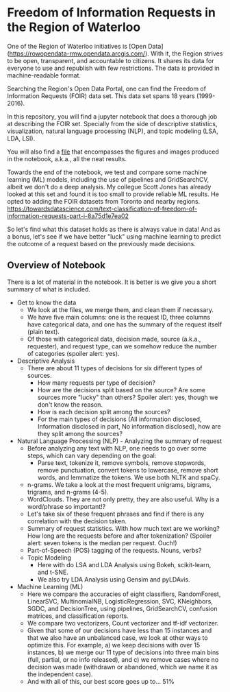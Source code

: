 # Freedom of Information Requests in the Region of Waterloo
One of the Region of Waterloo initiatives is [Open Data] (https://rowopendata-rmw.opendata.arcgis.com/). With it, the Region strives to be open, transparent, and accountable to citizens. It shares its data for everyone to use and republish with few restrictions. The data is provided in machine-readable format.

Searching the Region's Open Data Portal, one can find the Freedom of Information Requests (FOIR) data set. This data set spans 18 years (1999-2016).

In this repository, you will find a jupyter notebook that does a thorough job at describing the FOIR set. Specially from the side of descriptive statistics, visualization, natural language processing (NLP), and topic modeling (LSA, LDA, LSI).

You will also find a [file](https://github.com/brodriguezmilla/foir/blob/master/foir_all_figures.pdf) that encompasses the figures and images produced in the notebook, a.k.a., all the neat results.

Towards the end of the notebook, we test and compare some machine learning (ML) models, including the use of pipelines and GridSearchCV, albeit we don't do a deep analysis. My collegue Scott Jones has already looked at this set and found it is too small to provide reliable ML results. He opted to adding the FOIR datasets from Toronto and nearby regions. https://towardsdatascience.com/text-classification-of-freedom-of-information-requests-part-i-8a75d1e7ea02

So let's find what this dataset holds as there is always value in data! And as a bonus, let's see if we have better "luck" using machine learning to predict the outcome of a request based on the previously made decisions.

## Overview of Notebook 

There is a lot of material in the notebook. It is better is we give you a short summary of what is included.

- Get to know the data
    * We look at the files, we merge them, and clean them if necessary.
    * We have five main columns: one is the request ID, three columns have categorical data, and one has the summary of the request itself (plain text).
    * Of those with categorical data, decision made, source (a.k.a., requester), and request type, can we somehow reduce the number of categories (spoiler alert: yes).
- Descriptive Analysis
    * There are about 11 types of decisions for six different types of sources.
        * How many requests per type of decision?
        * How are the decisions split based on the source? Are some sources more "lucky" than others? Spoiler alert: yes, though we don't know the reason.
        * How is each decision split among the sources? 
        * For the main types of decisions (All information disclosed, Information disclosed in part, No information disclosed), how are they split among the sources?
- Natural Language Processing (NLP) - Analyzing the summary of request
    * Before analyzing any text with NLP, one needs to go over some steps, which can vary depending on the goal:
        * Parse text, tokenize it, remove symbols, remove stopwords, remove punctuation, convert tokens to lowercase, remove short words, and lemmatize the tokens. We use both NLTK and spaCy.
    * n-grams. We take a look at the most frequent unigrams, bigrams, trigrams, and n-grams (4-5).
    * WordClouds. They are not only pretty, they are also useful. Why is a word/phrase so important!?
    * Let's take six of these frequent phrases and find if there is any correlation with the decision taken.
    * Summary of request statistics. With how much text are we working? How long are the requests before and after tokenization? (Spoiler alert: seven tokens is the median per request. Ouch!)
    * Part-of-Speech (POS) tagging of the requests. Nouns, verbs?
    * Topic Modeling
        * Here with do LSA and LDA Analysis using Bokeh, scikit-learn, and t-SNE.
        * We also try LDA Analysis using Gensim and pyLDAvis.
- Machine Learning (ML)
    * Here we compare the accuracies of eight classifiers, RandomForest, LinearSVC, MultinomialNB, LogisticRegression, SVC, KNeighbors, SGDC, and DecisionTree, using pipelines, GridSearchCV, confusion matrices, and classification reports.
    * We compare two vectorizers, Count vectorizer and tf-idf vectorizer.
    * Given that some of our decisions have less than 15 instances and that we also have an unbalanced case, we look at other ways to optimize this. For example, a) we keep decisions with over 15 instances, b) we merge our 11 type of decisions into three main bins (full, partial, or no info released), and c) we remove cases where no decision was made (withdrawn or abandoned, which we name it as the independent case).
    * And with all of this, our best score goes up to... 51%
